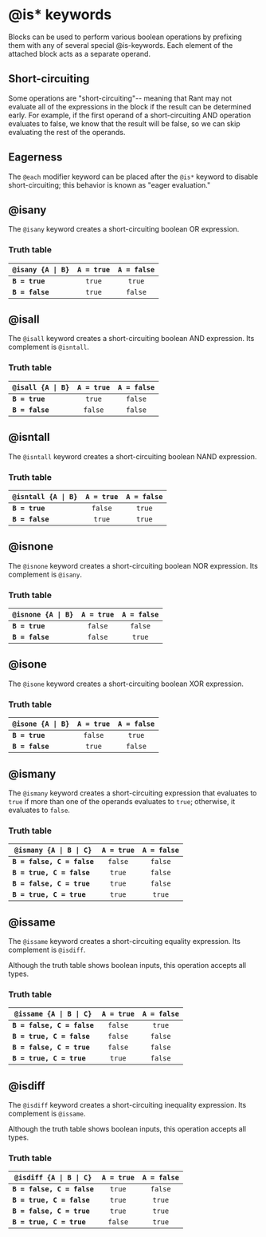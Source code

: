 # @is* keywords

Blocks can be used to perform various boolean operations by prefixing them with any of several special @is-keywords. Each element of the attached block acts as a separate operand.

## Short-circuiting

Some operations are "short-circuiting"-- meaning that Rant may not evaluate all of the expressions in the block if the result can be determined early. For example, if the first operand of a short-circuiting AND operation evaluates to false, we know that the result will be false, so we can skip evaluating the rest of the operands.

## Eagerness

The `@each` modifier keyword can be placed after the `@is*` keyword to disable short-circuiting; this behavior is known as "eager evaluation."

## @isany

The `@isany` keyword creates a short-circuiting boolean OR expression.

### Truth table

| <code>@isany {A &vert; B}</code> | `A = true` | `A = false` |
|----------------------------------|:----------:|:-----------:|
| **`B = true`**                   |   `true`   |   `true`    |
| **`B = false`**                  |   `true`   |   `false`   |


## @isall

The `@isall` keyword creates a short-circuiting boolean AND expression.
Its complement is `@isntall`.

### Truth table

| <code>@isall {A &vert; B}</code> | `A = true` | `A = false` |
|----------------------------------|:----------:|:-----------:|
| **`B = true`**                   |   `true`   |   `false`   |
| **`B = false`**                  |  `false`   |   `false`   |

## @isntall

The `@isntall` keyword creates a short-circuiting boolean NAND expression.

### Truth table

| <code>@isntall {A &vert; B}</code> | `A = true` | `A = false` |
|------------------------------------|:----------:|:-----------:|
| **`B = true`**                     |  `false`   |   `true`    |
| **`B = false`**                    |   `true`   |   `true`    |

## @isnone

The `@isnone` keyword creates a short-circuiting boolean NOR expression.
Its complement is `@isany`.

### Truth table

| <code>@isnone {A &vert; B}</code> | `A = true` | `A = false` |
|-----------------------------------|:----------:|:-----------:|
| **`B = true`**                    |  `false`   |   `false`   |
| **`B = false`**                   |  `false`   |   `true`    |

## @isone

The `@isone` keyword creates a short-circuiting boolean XOR expression.

### Truth table

| <code>@isone {A &vert; B}</code> | `A = true` | `A = false` |
|----------------------------------|:----------:|:-----------:|
| **`B = true`**                   |  `false`   |   `true`    |
| **`B = false`**                  |   `true`   |   `false`   |

## @ismany

The `@ismany` keyword creates a short-circuiting expression that evaluates to `true` if more than one of the operands evaluates to `true`; otherwise, it evaluates to `false`.

### Truth table

| <code>@ismany {A &vert; B &vert; C}</code> | `A = true` | `A = false` |
|--------------------------------------------|:----------:|:-----------:|
| **`B = false, C = false`**                 |  `false`   |   `false`   |
| **`B = true, C = false`**                  |   `true`   |   `false`   |
| **`B = false, C = true`**                  |   `true`   |   `false`   |
| **`B = true, C = true`**                   |   `true`   |   `true`    |

## @issame

The `@issame` keyword creates a short-circuiting equality expression.
Its complement is `@isdiff`.

Although the truth table shows boolean inputs, this operation accepts all types.

### Truth table

| <code>@issame {A &vert; B &vert; C}</code> | `A = true` | `A = false` |
|--------------------------------------------|:----------:|:-----------:|
| **`B = false, C = false`**                 |  `false`   |   `true`    |
| **`B = true, C = false`**                  |  `false`   |   `false`   |
| **`B = false, C = true`**                  |  `false`   |   `false`   |
| **`B = true, C = true`**                   |   `true`   |   `false`   |


## @isdiff

The `@isdiff` keyword creates a short-circuiting inequality expression.
Its complement is `@issame`.

Although the truth table shows boolean inputs, this operation accepts all types.

### Truth table

| <code>@isdiff {A &vert; B &vert; C}</code> | `A = true` | `A = false` |
|--------------------------------------------|:----------:|:-----------:|
| **`B = false, C = false`**                 |   `true`   |   `false`   |
| **`B = true, C = false`**                  |   `true`   |   `true`    |
| **`B = false, C = true`**                  |   `true`   |   `true`    |
| **`B = true, C = true`**                   |  `false`   |   `true`    |